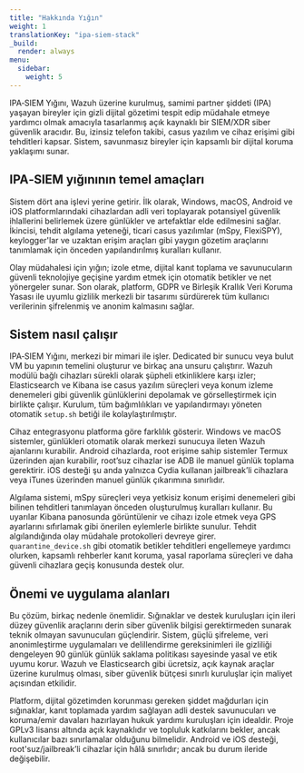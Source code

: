 ```yaml
---
title: "Hakkında Yığın"
weight: 1
translationKey: "ipa-siem-stack"
_build:
  render: always
menu:
  sidebar:
    weight: 5
---
```


IPA‑SIEM Yığını, Wazuh üzerine kurulmuş, samimi partner şiddeti (IPA) yaşayan bireyler için gizli dijital gözetimi tespit edip müdahale etmeye yardımcı olmak amacıyla tasarlanmış açık kaynaklı bir SIEM/XDR siber güvenlik aracıdır. Bu, izinsiz telefon takibi, casus yazılım ve cihaz erişimi gibi tehditleri kapsar. Sistem, savunmasız bireyler için kapsamlı bir dijital koruma yaklaşımı sunar.

## IPA‑SIEM yığınının temel amaçları

Sistem dört ana işlevi yerine getirir. İlk olarak, Windows, macOS, Android ve iOS platformlarındaki cihazlardan adli veri toplayarak potansiyel güvenlik ihlallerini belirlemek üzere günlükler ve artefaktlar elde edilmesini sağlar. İkincisi, tehdit algılama yeteneği, ticari casus yazılımlar (mSpy, FlexiSPY), keylogger'lar ve uzaktan erişim araçları gibi yaygın gözetim araçlarını tanımlamak için önceden yapılandırılmış kuralları kullanır.

Olay müdahalesi için yığın; izole etme, dijital kanıt toplama ve savunucuların güvenli teknolojiye geçişine yardım etmek için otomatik betikler ve net yönergeler sunar. Son olarak, platform, GDPR ve Birleşik Krallık Veri Koruma Yasası ile uyumlu gizlilik merkezli bir tasarımı sürdürerek tüm kullanıcı verilerinin şifrelenmiş ve anonim kalmasını sağlar.

## Sistem nasıl çalışır

IPA‑SIEM Yığını, merkezi bir mimari ile işler. Dedicated bir sunucu veya bulut VM bu yapının temelini oluşturur ve birkaç ana unsuru çalıştırır. Wazuh modülü bağlı cihazları sürekli olarak şüpheli etkinliklere karşı izler; Elasticsearch ve Kibana ise casus yazılım süreçleri veya konum izleme denemeleri gibi güvenlik günlüklerini depolamak ve görselleştirmek için birlikte çalışır. Kurulum, tüm bağımlılıkları ve yapılandırmayı yöneten otomatik `setup.sh` betiği ile kolaylaştırılmıştır.

Cihaz entegrasyonu platforma göre farklılık gösterir. Windows ve macOS sistemler, günlükleri otomatik olarak merkezi sunucuya ileten Wazuh ajanlarını kurabilir. Android cihazlarda, root erişime sahip sistemler Termux üzerinden ajan kurabilir, root’suz cihazlar ise ADB ile manuel günlük toplama gerektirir. iOS desteği şu anda yalnızca Cydia kullanan jailbreak’li cihazlara veya iTunes üzerinden manuel günlük çıkarımına sınırlıdır.

Algılama sistemi, mSpy süreçleri veya yetkisiz konum erişimi denemeleri gibi bilinen tehditleri tanımlayan önceden oluşturulmuş kuralları kullanır. Bu uyarılar Kibana panosunda görüntülenir ve cihazı izole etmek veya GPS ayarlarını sıfırlamak gibi önerilen eylemlerle birlikte sunulur. Tehdit algılandığında olay müdahale protokolleri devreye girer. `quarantine_device.sh` gibi otomatik betikler tehditleri engellemeye yardımcı olurken, kapsamlı rehberler kanıt koruma, yasal raporlama süreçleri ve daha güvenli cihazlara geçiş konusunda destek olur.

## Önemi ve uygulama alanları

Bu çözüm, birkaç nedenle önemlidir. Sığınaklar ve destek kuruluşları için ileri düzey güvenlik araçlarını derin siber güvenlik bilgisi gerektirmeden sunarak teknik olmayan savunucuları güçlendirir. Sistem, güçlü şifreleme, veri anonimleştirme uygulamaları ve delillendirme gereksinimleri ile gizliliği dengeleyen 90 günlük günlük saklama politikası sayesinde yasal ve etik uyumu korur. Wazuh ve Elasticsearch gibi ücretsiz, açık kaynak araçlar üzerine kurulmuş olması, siber güvenlik bütçesi sınırlı kuruluşlar için maliyet açısından etkilidir.

Platform, dijital gözetimden korunması gereken şiddet mağdurları için sığınaklar, kanıt toplamada yardım sağlayan adli destek savunucuları ve koruma/emir davaları hazırlayan hukuk yardımı kuruluşları için idealdir. Proje GPLv3 lisansı altında açık kaynaklıdır ve topluluk katkılarını bekler, ancak kullanıcılar bazı sınırlamalar olduğunu bilmelidir. Android ve iOS desteği, root'suz/jailbreak’li cihazlar için hâlâ sınırlıdır; ancak bu durum ileride değişebilir.
